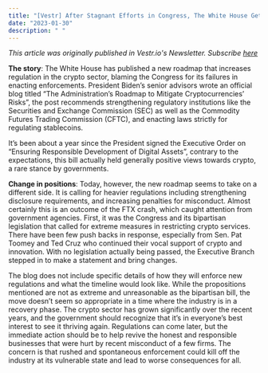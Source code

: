 ```yaml
---
title: "[Vestr] After Stagnant Efforts in Congress, The White House Gets Involved"
date: "2023-01-30"
description: " "
---
```

<i>This article was originally published in Vestr.io's Newsletter. Subscribe <a href="https://www.vestr.io/" target="_blank">here</a></i>
 
<b>The story</b>: The White House has published a new roadmap that increases regulation in the crypto sector, blaming the Congress for its failures in enacting enforcements. President Biden’s senior advisors wrote an official blog titled “The Administration’s Roadmap to Mitigate Cryptocurrencies’ Risks”, the post recommends strengthening regulatory institutions like the Securities and Exchange Commission (SEC) as well as the Commodity Futures Trading Commission (CFTC), and enacting laws strictly for regulating stablecoins.

It’s been about a year since the President signed the Executive Order on “Ensuring Responsible Development of Digital Assets”, contrary to the expectations, this bill actually held generally positive views towards crypto, a rare stance by governments.

<b>Change in positions</b>: Today, however, the new roadmap seems to take on a different side. It is calling for heavier regulations including strengthening disclosure requirements, and increasing penalties for misconduct. Almost certainly this is an outcome of the FTX crash, which caught attention from government agencies. First, it was the Congress and its bipartisan legislation that called for extreme measures in restricting crypto services. There have been few push backs in response, especially from Sen. Pat Toomey and Ted Cruz who continued their vocal support of crypto and innovation. With no legislation actually being passed, the Executive Branch stepped in to make a statement and bring changes.

The blog does not include specific details of how they will enforce new regulations and what the timeline would look like. While the propositions mentioned are not as extreme and unreasonable as the bipartisan bill, the move doesn’t seem so appropriate in a time where the industry is in a recovery phase. The crypto sector has grown significantly over the recent years, and the government should recognize that it’s in everyone’s best interest to see it thriving again. Regulations can come later, but the immediate action should be to help revive the honest and responsible businesses that were hurt by recent misconduct of a few firms. The concern is that rushed and spontaneous enforcement could kill off the industry at its vulnerable state and lead to worse consequences for all.